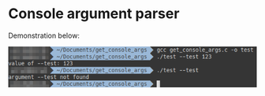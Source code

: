 # Console argument parser

Demonstration below:

![alt text](https://github.com/KalebRiber/console-arg-parser/blob/main/demo.png)
